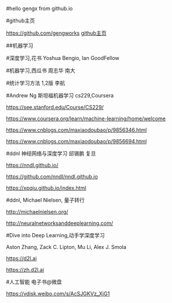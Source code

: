 
#hello gengx from github.io



#github主页

https://github.com/gengworks
[github主页](https://github.com/gengworks)


##机器学习


#深度学习,花书 Yoshua Bengio, Ian GoodFellow


#机器学习,西瓜书 周志华 南大


#统计学习方法 1,2版 李航



#Andrew Ng 斯坦福机器学习 cs229,Coursera

https://see.stanford.edu/Course/CS229/


https://www.coursera.org/learn/machine-learning/home/welcome

https://www.cnblogs.com/maxiaodoubao/p/9856346.html

https://www.cnblogs.com/maxiaodoubao/p/9856694.html



#ddnl 神经网络与深度学习 邱锡鹏 复旦

https://nndl.github.io/

https://github.com/nndl/nndl.github.io

https://xpqiu.github.io/index.html



#ddnl, Michael Nielsen, 量子转行

http://michaelnielsen.org/

http://neuralnetworksanddeeplearning.com/



#Dive into Deep Learning,动手学深度学习

Aston Zhang, Zack C. Lipton, Mu Li, Alex J. Smola

https://d2l.ai

https://zh.d2l.ai



#人工智能 电子书@微盘

https://vdisk.weibo.com/s/AcSJGKVz_XjG1



